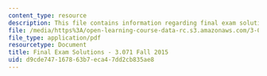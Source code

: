 ```yaml
---
content_type: resource
description: This file contains information regarding final exam solutions.
file: /media/https%3A/open-learning-course-data-rc.s3.amazonaws.com/3-071-amorphous-materials-fall-2015/d9cde747167863b7eca47dd2cb835ae8_MIT3_071F14_ExamIISoluti.pdf
file_type: application/pdf
resourcetype: Document
title: Final Exam Solutions - 3.071 Fall 2015
uid: d9cde747-1678-63b7-eca4-7dd2cb835ae8
---
```


